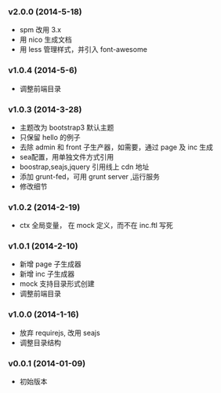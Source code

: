 ### v2.0.0 (2014-5-18)
* spm 改用 3.x
* 用 nico 生成文档
* 用 less 管理样式，并引入 font-awesome

### v1.0.4 (2014-5-6)
* 调整前端目录

### v1.0.3 (2014-3-28)

* 主题改为 bootstrap3 默认主题
* 只保留 hello 的例子
* 去除 admin 和 front 子生产器，如需要，通过 page 及 inc 生成
* sea配置，用单独文件方式引用
* boostrap,seajs,jquery 引用线上 cdn 地址
* 添加 grunt-fed，可用 grunt server ,运行服务
* 修改细节

### v1.0.2 (2014-2-19)

* ctx 全局变量， 在 mock 定义，而不在 inc.ftl 写死

### v1.0.1 (2014-2-10)

* 新增 page 子生成器
* 新增 inc 子生成器
* mock 支持目录形式创建
* 调整前端目录

### v1.0.0 (2014-1-16)
* 放弃 requirejs, 改用 seajs
* 调整目录结构

### v0.0.1 (2014-01-09)
* 初始版本